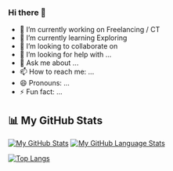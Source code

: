 ### Hi there 👋

<!--
**navneettoppo/navneettoppo** is a ✨ _special_ ✨ repository because its `README.md` (this file) appears on your GitHub profile.

Here are some ideas to get you started:


-->

- 🔭 I’m currently working on Freelancing / CT
- 🌱 I’m currently learning Exploring
- 👯 I’m looking to collaborate on 
- 🤔 I’m looking for help with ...
- 💬 Ask me about ...
- 📫 How to reach me: ...
- 😄 Pronouns: ...
- ⚡ Fun fact: ...


## 📊 My GitHub Stats


[![My GitHub Stats](https://github-readme-stats.vercel.app/api/?username=navneettoppo&count_private=true&theme=tokyonight&showicons=true)]()
[![My GitHub Language Stats](https://github-readme-stats.vercel.app/api/top-langs/?username=navneettoppo&langs_count=5&theme=tokyonight)]()

[![Top Langs](https://github-readme-stats.vercel.app/api/top-langs/?username=navneettoppo)](https://github.com/anuraghazra/github-readme-stats)
